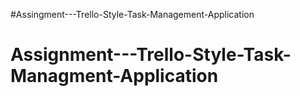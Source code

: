 #Assingment---Trello-Style-Task-Management-Application
# Assignment---Trello-Style-Task-Managment-Application
